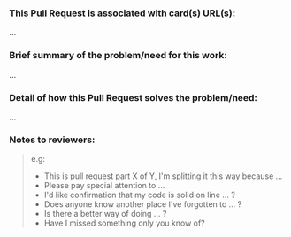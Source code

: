 ### This Pull Request is associated with card(s) URL(s):

...

### Brief summary of the problem/need for this work:

...

### Detail of how this Pull Request solves the problem/need:

...

### Notes to reviewers:

> e.g:
>
> - This is pull request part X of Y, I'm splitting it this way because ...
> - Please pay special attention to ...
> - I'd like confirmation that my code is solid on line ... ?
> - Does anyone know another place I've forgotten to ... ?
> - Is there a better way of doing ... ?
> - Have I missed something only you know of?
